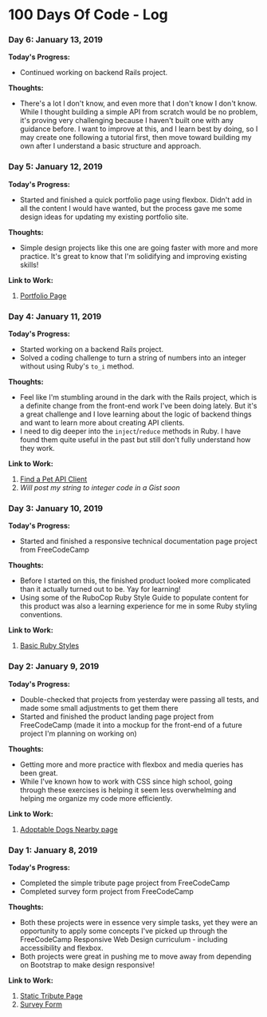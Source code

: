 # 100 Days Of Code - Log

### Day 6: January 13, 2019

**Today's Progress:**
- Continued working on backend Rails project.

**Thoughts:**
- There's a lot I don't know, and even more that I don't know I don't know. While I thought building a simple API from scratch would be no problem, it's proving very challenging because I haven't built one with any guidance before. I want to improve at this, and I learn best by doing, so I may create one following a tutorial first, then move toward building my own after I understand a basic structure and approach.

### Day 5: January 12, 2019

**Today's Progress:**
- Started and finished a quick portfolio page using flexbox. Didn't add in all the content I would have wanted, but the process gave me some design ideas for updating my existing portfolio site.

**Thoughts:**
- Simple design projects like this one are going faster with more and more practice. It's great to know that I'm solidifying and improving existing skills!

**Link to Work:**
1. [Portfolio Page](https://codepen.io/amyhenning/pen/jXQdqv)

### Day 4: January 11, 2019

**Today's Progress:**
- Started working on a backend Rails project.
- Solved a coding challenge to turn a string of numbers into an integer without using Ruby's `to_i` method.

**Thoughts:**
- Feel like I'm stumbling around in the dark with the Rails project, which is a definite change from the front-end work I've been doing lately. But it's a great challenge and I love learning about the logic of backend things and want to learn more about creating API clients.
- I need to dig deeper into the `inject`/`reduce` methods in Ruby. I have found them quite useful in the past but still don't fully understand how they work.

**Link to Work:**
1. [Find a Pet API Client](https://github.com/amyhenning/find-a-pet-api)
2. _Will post my string to integer code in a Gist soon_

### Day 3: January 10, 2019

**Today's Progress:**
- Started and finished a responsive technical documentation page project from FreeCodeCamp

**Thoughts:**
- Before I started on this, the finished product looked more complicated than it actually turned out to be. Yay for learning!
- Using some of the RuboCop Ruby Style Guide to populate content for this product was also a learning experience for me in some Ruby styling conventions.

**Link to Work:**
1. [Basic Ruby Styles](https://codepen.io/amyhenning/pen/maGwRb)

### Day 2: January 9, 2019

**Today's Progress:**
- Double-checked that projects from yesterday were passing all tests, and made some small adjustments to get them there
- Started and finished the product landing page project from FreeCodeCamp (made it into a mockup for the front-end of a future project I'm planning on working on)

**Thoughts:**
- Getting more and more practice with flexbox and media queries has been great.
- While I've known how to work with CSS since high school, going through these exercises is helping it seem less overwhelming and helping me organize my code more efficiently.

**Link to Work:**
1. [Adoptable Dogs Nearby page](https://codepen.io/amyhenning/pen/PXdWoo)

### Day 1: January 8, 2019

**Today's Progress:**
- Completed the simple tribute page project from FreeCodeCamp
- Completed survey form project from FreeCodeCamp

**Thoughts:**
- Both these projects were in essence very simple tasks, yet they were an opportunity to apply some concepts I've picked up through the FreeCodeCamp Responsive Web Design curriculum - including accessibility and flexbox.
- Both projects were great in pushing me to move away from depending on Bootstrap to make design responsive!

**Link to Work:**
1. [Static Tribute Page](https://codepen.io/amyhenning/pen/maKmRY)
2. [Survey Form](https://codepen.io/amyhenning/pen/jXpPOE)
